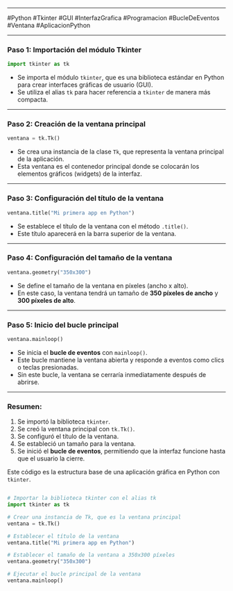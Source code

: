 
---

#Python #Tkinter #GUI #InterfazGrafica #Programacion #BucleDeEventos #Ventana #AplicacionPython

---
### **Paso 1: Importación del módulo Tkinter**

```python
import tkinter as tk
```

- Se importa el módulo `tkinter`, que es una biblioteca estándar en Python para crear interfaces gráficas de usuario (GUI).
- Se utiliza el alias `tk` para hacer referencia a `tkinter` de manera más compacta.

---

### **Paso 2: Creación de la ventana principal**

```python
ventana = tk.Tk()
```

- Se crea una instancia de la clase `Tk`, que representa la ventana principal de la aplicación.
- Esta ventana es el contenedor principal donde se colocarán los elementos gráficos (widgets) de la interfaz.

---

### **Paso 3: Configuración del título de la ventana**

```python
ventana.title("Mi primera app en Python")
```

- Se establece el título de la ventana con el método `.title()`.
- Este título aparecerá en la barra superior de la ventana.

---

### **Paso 4: Configuración del tamaño de la ventana**

```python
ventana.geometry("350x300")
```

- Se define el tamaño de la ventana en píxeles (ancho x alto).
- En este caso, la ventana tendrá un tamaño de **350 píxeles de ancho** y **300 píxeles de alto**.

---

### **Paso 5: Inicio del bucle principal**

```python
ventana.mainloop()
```

- Se inicia el **bucle de eventos** con `mainloop()`.
- Este bucle mantiene la ventana abierta y responde a eventos como clics o teclas presionadas.
- Sin este bucle, la ventana se cerraría inmediatamente después de abrirse.

---

### **Resumen:**

1. Se importó la biblioteca `tkinter`.
2. Se creó la ventana principal con `tk.Tk()`.
3. Se configuró el título de la ventana.
4. Se estableció un tamaño para la ventana.
5. Se inició el **bucle de eventos**, permitiendo que la interfaz funcione hasta que el usuario la cierre.

Este código es la estructura base de una aplicación gráfica en Python con `tkinter`.

```` python

# Importar la biblioteca tkinter con el alias tk
import tkinter as tk

# Crear una instancia de Tk, que es la ventana principal
ventana = tk.Tk()

# Establecer el título de la ventana
ventana.title("Mi primera app en Python")

# Establecer el tamaño de la ventana a 350x300 píxeles
ventana.geometry("350x300")

# Ejecutar el bucle principal de la ventana
ventana.mainloop()

````



